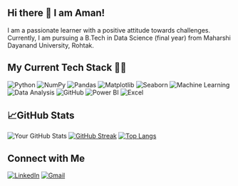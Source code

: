 ## Hi there 👋 I am Aman!

I am a passionate learner with a positive attitude towards challenges. Currently, I am pursuing a B.Tech in Data Science (final year) from Maharshi Dayanand University, Rohtak.

## My Current Tech Stack 👩‍💻

![Python](https://img.shields.io/badge/Python-3776AB?style=for-the-badge&logo=python&logoColor=white)
![NumPy](https://img.shields.io/badge/NumPy-013243?style=for-the-badge&logo=numpy&logoColor=white)
![Pandas](https://img.shields.io/badge/Pandas-150458?style=for-the-badge&logo=pandas&logoColor=white)
![Matplotlib](https://img.shields.io/badge/Matplotlib-3776AB?style=for-the-badge&logo=matplotlib&logoColor=white)
![Seaborn](https://img.shields.io/badge/Seaborn-3776AB?style=for-the-badge&logo=seaborn&logoColor=white)
![Machine Learning](https://img.shields.io/badge/Machine%20Learning-00ADD8?style=for-the-badge&logo=machine-learning&logoColor=white)
![Data Analysis](https://img.shields.io/badge/Data%20Analysis-0099CC?style=for-the-badge&logo=data-analysis&logoColor=white)
![GitHub](https://img.shields.io/badge/GitHub-181717?style=for-the-badge&logo=github&logoColor=white)
![Power BI](https://img.shields.io/badge/Power%20BI-F2C811?style=for-the-badge&logo=power-bi&logoColor=black)
![Excel](https://img.shields.io/badge/Excel-217346?style=for-the-badge&logo=microsoft-excel&logoColor=white)

## 📈GitHub Stats
![Your GitHub Stats](https://github-readme-stats.vercel.app/api?username=aman-shah20&show_icons=true&theme=radical) 
[![GitHub Streak](https://streak-stats.demolab.com/?user=aman-shah20&theme=radical)](https://git.io/streak-stats)
[![Top Langs](https://github-readme-stats.vercel.app/api/top-langs/?username=aman-shah20&layout=compact&theme=radical)](https://github.com/anuraghazra/github-readme-stats)

## Connect with Me
[![LinkedIn](https://img.shields.io/badge/LinkedIn-0077B5?style=for-the-badge&logo=linkedin&logoColor=white)](https://www.linkedin.com/in/aman-shah-70a69b243?utm_source=share&utm_campaign=share_via&utm_content=profile&utm_medium=android_app)
[![Gmail](https://img.shields.io/badge/gmail-D14836?style=for-the-badge&logo=gmail&logoColor=white)](mailto:amans.work23@gmail.com)


  

<!--
**aman-shah20/aman-shah20** is a ✨ _special_ ✨ repository because its `README.md` (this file) appears on your GitHub profile.

Here are some ideas to get you started:

- 🔭 I’m currently working on ...
- 🌱 I’m currently learning ...
- 👯 I’m looking to collaborate on ...
- 🤔 I’m looking for help with ...
- 💬 Ask me about ...
- 📫 How to reach me: ...
- 😄 Pronouns: ...
- ⚡ Fun fact: ...
-->
